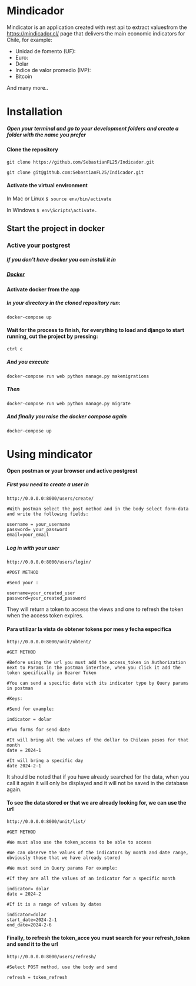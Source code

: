 # Mindicador

Mindicator is an application created with rest api to extract values ​​from the https://mindicador.cl/ page that delivers the main economic indicators for Chile, for example:

- Unidad de fomento (UF):
- Euro:
- Dolar
- Indice de valor promedio (IVP):
- Bitcoin


And many more..

# Installation

##### Open your terminal and go to your development folders and create a folder with the name you prefer

#### Clone the repository

`git clone https://github.com/SebastianFL25/Indicador.git`

`git clone git@github.com:SebastianFL25/Indicador.git`

#### Activate the virtual environment
In Mac or Linux
`$ source env/bin/activate`

In Windows
`$ env\Scripts\activate.`

## Start the project in docker

### Active your postgrest

##### If you don't have docker you can install it in
##### [Docker](https://www.docker.com/ "Docker")

#### Activate docker from the app

##### In your directory in the cloned repository run:
`docker-compose up`

#### Wait for the process to finish, for everything to load and django to start running, cut the project by pressing: 

`ctrl c`

##### And you execute

    docker-compose run web python manage.py makemigrations
##### Then

    docker-compose run web python manage.py migrate

##### And finally you raise the docker compose again

`docker-compose up`

# Using mindicator

#### Open postman or your browser and active postgrest

##### First you need to create a user in
	
    http://0.0.0.0:8000/users/create/
    
    #With postman select the post method and in the body select form-data and write the following fields: 
    
    username = your_username
    password= your_password
    email=your_email
	

##### Log in with your user

    http://0.0.0.0:8000/users/login/
    
    #POST METHOD
	
    #Send your :
    
    username=your_created_user
    password=your_created_password
	
They will return a token to access the views and one to refresh the token when the access token expires.

#### Para utilizar la vista de obtener tokens por mes y fecha especifica 

    http://0.0.0.0:8000/unit/obtent/
    
	#GET METHOD
	
	#Before using the url you must add the access_token in Authorization next to Params in the postman interface, when you click it add the token specifically in Bearer Token
	
    #You can send a specific date with its indicator type by Query params in postman
     
    #Keys:
    
    #Send for example:
    
    indicator = dolar
    
    #Two forms for send date
    
    #It will bring all the values of the dollar to Chilean pesos for that month
    date = 2024-1
    
    #It will bring a specific day
    date 2024-2-1
    
It should be noted that if you have already searched for the data, when you call it again it will only be displayed and it will not be saved in the database again.

#### To see the data stored or that we are already looking for, we can use the url

    http://0.0.0.0:8000/unit/list/
    
	#GET METHOD
	
    #We must also use the token_access to be able to access
    
    #We can observe the values ​​of the indicators by month and date range, obviously those that we have already stored
    
    #We must send in Query params For example:
    
    #If they are all the values ​​of an indicator for a specific month
    
    indicator= dolar
    date = 2024-2
    
    #If it is a range of values ​​by dates
    
    indicator=dolar
    start_date=2024-2-1
    end_date=2024-2-6
    
#### Finally, to refresh the token_acce you must search for your refresh_token and send it to the url

    http://0.0.0.0:8000/users/refresh/
    
    #Select POST method, use the body and send
    
    refresh = token_refresh